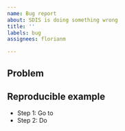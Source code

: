 ```yaml
---
name: Bug report
about: SDIS is doing something wrong
title: ''
labels: bug
assignees: florianm

---
```


## Problem
<!-- Please briefly describe your problem and what output you expect. -->

## Reproducible example
<!-- Describe the steps leading to the bug. Include URLs. -->

* Step 1: Go to <!-- URL -->
* Step 2: Do <!-- action -->

